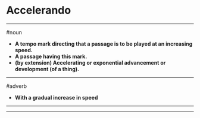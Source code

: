 # Accelerando
---
#noun
- **A tempo mark directing that a passage is to be played at an increasing speed.**
- **A passage having this mark.**
- **(by extension) Accelerating or exponential advancement or development (of a thing).**
---
#adverb
- **With a gradual increase in speed**
---
---

